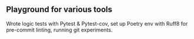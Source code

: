 ## Playground for various tools 
Wrote logic tests with Pytest & Pytest-cov, set up Poetry env with Ruff8 for pre-commit linting, running git experiments. 
